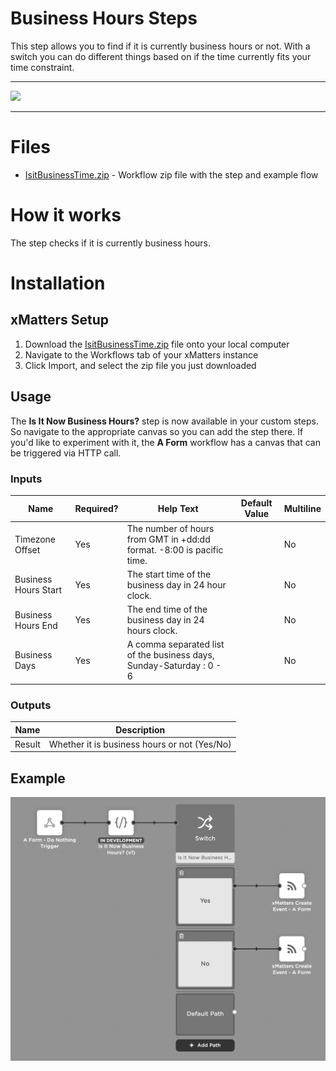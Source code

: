 # Business Hours Steps

This step allows you to find if it is currently business hours or not. With a switch you can do different things based on if the time currently fits your time constraint.

---------

<kbd>
  <img src="https://github.com/xmatters/xMatters-Labs/raw/master/media/disclaimer.png">
</kbd>

---------

# Files
* [IsitBusinessTime.zip](IsitBusinessTime.zip) - Workflow zip file with the step and example flow

# How it works
The step checks if it is currently business hours.

# Installation

## xMatters Setup
1. Download the [IsitBusinessTime.zip](IsitBusinessTime.zip) file onto your local computer
2. Navigate to the Workflows tab of your xMatters instance
3. Click Import, and select the zip file you just downloaded


## Usage
The **Is It Now Business Hours?** step is now available in your custom steps. So navigate to the appropriate canvas so you can add the step there. If you'd like to experiment with it, the **A Form** workflow has a canvas that can be triggered via HTTP call. 


### Inputs
| Name  | Required? | Help Text | Default Value | Multiline |
| ----- | ---------- | --------- | ------------- | --------- |
| Timezone Offset | Yes | The number of hours from GMT in +dd:dd format. -8:00 is pacific time. | | No |
| Business Hours Start | Yes | The start time of the business day in 24 hour clock. | | No |
| Business Hours End | Yes | The end time of the business day in 24 hours clock. | | No |
| Business Days | Yes | A comma separated list of the business days, Sunday-Saturday : 0 - 6 | | No |


### Outputs

| Name | Description |
| ---- | ----------  |
| Result | Whether it is business hours or not (Yes/No) |


## Example

<kbd>
  <img src="/media/ExampleFlow.png">
</kbd>

